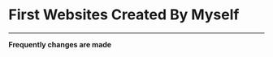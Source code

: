 # First Websites Created By Myself
---------------------------------
**Frequently changes are made**
